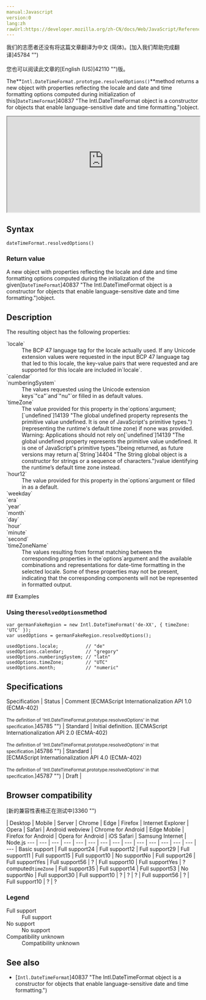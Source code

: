 ```yaml
---
manual:Javascript
version:0
lang:zh
rawUrl:https://developer.mozilla.org/zh-CN/docs/Web/JavaScript/Reference/Global_Objects/DateTimeFormat/resolvedOptions
---
```




<bdi>我们的志愿者还没有将这篇文章翻译为<bdi>中文 (简体)</bdi>。[加入我们帮助完成翻译]45784 "")<br></br>您也可以阅读此文章的[English (US)]42110 "")版。</bdi>






The**`Intl.DateTimeFormat.prototype.resolvedOptions()`**method returns a new object with properties reflecting the locale and date and time formatting options computed during initialization of this[`DateTimeFormat`]40837 "The Intl.DateTimeFormat object is a constructor for objects that enable language-sensitive date and time formatting.")object.

<iframe src='https://interactive-examples.mdn.mozilla.net/pages/js/intl-datetimeformat-prototype-resolvedoptions.html' width='100%' height='250'></iframe>

## Syntax<a name="Syntax"></a>

```
dateTimeFormat.resolvedOptions()
```

### Return value<a name="Return_value"></a>


A new object with properties reflecting the locale and date and time formatting options computed during the initialization of the given[`DateTimeFormat`]40837 "The Intl.DateTimeFormat object is a constructor for objects that enable language-sensitive date and time formatting.")object.


## Description<a name="Description"></a>


The resulting object has the following properties:

<dl><dt id=''>`locale`</dt><dd>The BCP 47 language tag for the locale actually used. If any Unicode extension values were requested in the input BCP 47 language tag that led to this locale, the key-value pairs that were requested and are supported for this locale are included in`locale`.</dd><dt id=''>`calendar`</dt><dt id=''>`numberingSystem`</dt><dd>The values requested using the Unicode extension keys`"ca"`and`"nu"`or filled in as default values.</dd><dt id=''>`timeZone`</dt><dd>The value provided for this property in the`options`argument;[`undefined`]14139 "The global undefined property represents the primitive value undefined. It is one of JavaScript's primitive types.")(representing the runtime&#39;s default time zone) if none was provided. Warning: Applications should not rely on[`undefined`]14139 "The global undefined property represents the primitive value undefined. It is one of JavaScript's primitive types.")being returned, as future versions may return a[`String`]4404 "The String global object is a constructor for strings or a sequence of characters.")value identifying the runtime’s default time zone instead.</dd><dt id=''>`hour12`</dt><dd>The value provided for this property in the`options`argument or filled in as a default.</dd><dt id=''>`weekday`</dt><dt id=''>`era`</dt><dt id=''>`year`</dt><dt id=''>`month`</dt><dt id=''>`day`</dt><dt id=''>`hour`</dt><dt id=''>`minute`</dt><dt id=''>`second`</dt><dt id=''>`timeZoneName`</dt><dd>The values resulting from format matching between the corresponding properties in the`options`argument and the available combinations and representations for date-time formatting in the selected locale. Some of these properties may not be present, indicating that the corresponding components will not be represented in formatted output.</dd></dl>
## Examples<a name="Examples"></a>

### Using the`resolvedOptions`method<a name="Using_the_resolvedOptions_method"></a>

```
var germanFakeRegion = new Intl.DateTimeFormat('de-XX', { timeZone: 'UTC' });
var usedOptions = germanFakeRegion.resolvedOptions();

usedOptions.locale;          // "de"
usedOptions.calendar;        // "gregory"
usedOptions.numberingSystem; // "latn"
usedOptions.timeZone;        // "UTC"
usedOptions.month;           // "numeric"
```

## Specifications<a name="Specifications"></a>

Specification | Status | Comment 
[ECMAScript Internationalization API 1.0 (ECMA-402)<br></br><small>The definition of &#39;Intl.DateTimeFormat.prototype.resolvedOptions&#39; in that specification.</small>]45785 "") | Standard | Initial definition. 
[ECMAScript Internationalization API 2.0 (ECMA-402)<br></br><small>The definition of &#39;Intl.DateTimeFormat.prototype.resolvedOptions&#39; in that specification.</small>]45786 "") | Standard |  
[ECMAScript Internationalization API 4.0 (ECMA-402)<br></br><small>The definition of &#39;Intl.DateTimeFormat.prototype.resolvedOptions&#39; in that specification.</small>]45787 "") | Draft |  


## Browser compatibility<a name="Browser_compatibility"></a>
[新的兼容性表格正在测试中<i></i>]3360 "")

 | <abbr>Desktop<i></i></abbr> | <abbr>Mobile<i></i></abbr> | <abbr>Server<i></i></abbr> 
 | <abbr>Chrome<i></i></abbr> | <abbr>Edge<i></i></abbr> | <abbr>Firefox<i></i></abbr> | <abbr>Internet Explorer<i></i></abbr> | <abbr>Opera<i></i></abbr> | <abbr>Safari<i></i></abbr> | <abbr>Android webview<i></i></abbr> | <abbr>Chrome for Android<i></i></abbr> | <abbr>Edge Mobile<i></i></abbr> | <abbr>Firefox for Android<i></i></abbr> | <abbr>Opera for Android<i></i></abbr> | <abbr>iOS Safari<i></i></abbr> | <abbr>Samsung Internet<i></i></abbr> | <abbr>Node.js<i></i></abbr> 
 ---  |  ---  |  ---  |  ---  |  ---  |  ---  |  ---  |  ---  |  ---  |  ---  |  ---  |  ---  |  ---  |  ---  |  ---  | 
Basic support | <abbr>Full support</abbr>24 | <abbr>Full support</abbr>12 | <abbr>Full support</abbr>29 | <abbr>Full support</abbr>11 | <abbr>Full support</abbr>15 | <abbr>Full support</abbr>10 | <abbr>No support</abbr>No | <abbr>Full support</abbr>26 | <abbr>Full support</abbr>Yes | <abbr>Full support</abbr>56 | <abbr>?</abbr> | <abbr>Full support</abbr>10 | <abbr>Full support</abbr>Yes | <abbr>?</abbr> 
computed`timeZone` | <abbr>Full support</abbr>35 | <abbr>Full support</abbr>14 | <abbr>Full support</abbr>53 | <abbr>No support</abbr>No | <abbr>Full support</abbr>30 | <abbr>Full support</abbr>10 | <abbr>?</abbr> | <abbr>?</abbr> | <abbr>?</abbr> | <abbr>Full support</abbr>56 | <abbr>?</abbr> | <abbr>Full support</abbr>10 | <abbr>?</abbr> | <abbr>?</abbr> 


### Legend<a name="Legend"></a>
<dl><dt id=''><abbr>Full support</abbr></dt><dd>Full support</dd><dt id=''><abbr>No support</abbr></dt><dd>No support</dd><dt id=''><abbr>Compatibility unknown</abbr></dt><dd>Compatibility unknown</dd></dl>


## See also<a name="See_also"></a>

* [`Intl.DateTimeFormat`]40837 "The Intl.DateTimeFormat object is a constructor for objects that enable language-sensitive date and time formatting.")



